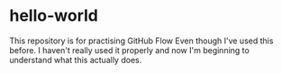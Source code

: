 # hello-world
This repository is for practising GitHub Flow
Even though I've used this before. I haven't really used it properly and now I'm beginning to understand what this actually does. 
